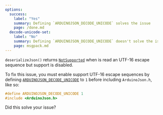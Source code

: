 ```yaml
---
options:
  success:
    label: "Yes"
    summary: Defining `ARDUINOJSON_DECODE_UNICODE` solves the issue
    page: /done.md
  decode-unicode-set:
    label: "No"
    summary: Defining `ARDUINOJSON_DECODE_UNICODE` doesn't solve the issue
    page: msgpack.md
---
```


`deserializeJson()` returns [`NotSupported`](/v7/api/misc/deserializationerror/#notsupported) when is read an UTF-16 escape sequence but support is disabled.

To fix this issue, you must enable support UTF-16 escape sequences by defining [`ARDUINOJSON_DECODE_UNICODE`](/v7/api/config/decode_unicode/) to `1` before including `ArduinoJson.h`, like so:

```c++
#define ARDUINOJSON_DECODE_UNICODE 1
#include <ArduinoJson.h>
```

Did this solve your issue?
